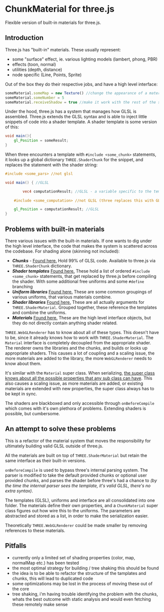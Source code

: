 # ChunkMaterial for three.js

Flexible version of built-in materials for three.js.

## Introduction

Three.js has "built-in" materials. These usually represent:
- some "surface" effect, ie. various lighting models (lambert, phong, PBR)
- effects (toon, normal) 
- utilities (depth, distance)
- node specific (Line, Points, Sprite)

Out of the box they do their respective jobs, and have a high level interface:

```javascript
someMaterial.someMap = new Texture() //change the appearance of a material
someMaterial.someNumber = 5
someMaterial.receiveShadow = true //make it work with the rest of the system
```

Under the hood, three.js has a system that manages how GLSL is assembled. Three.js extends the GLSL syntax and is able to inject little snippets of code into a shader template. A shader template is some version of this:

```glsl
void main(){
	gl_Position = someResult;
}
```

When three encounters a template with `#include <some_chunk>` statements, it looks up a global dictionary `THREE.ShaderChunk` for the snippet, and replaces the statement with the shader string:

```glsl
#include <some_pars> //not glsl

void main() { //GLSL

        vec4 computationResult; //GLSL - a variable specific to the template, not the chunks
	
	#include <some_computation> //not GLSL (three replaces this with GLSL)

	gl_Position = computationResult; //GLSL
}
```

## Problems with built-in materials

There various issues with the built-in materials. If one wants to dig under the high level interface, the code that makes the system is scattered across the codebase. For shading alone (skinning not included):

- ***Chunks*** - [Found here.](https://github.com/mrdoob/three.js/tree/dev/src/renderers/shaders/ShaderChunk) Hold 99% of GLSL code. Available to three.js via `THREE.ShaderChunk` dictionary. 
- ***Shader templates*** [Found here.](https://github.com/mrdoob/three.js/tree/dev/src/renderers/shaders/ShaderLib) These hold a list of ordered `#include <some_chunk>` statements, that get replaced by three.js before compiling the shader. With some additional free uniforms and some `#define` branching
- ***Uniform libraries*** [Found here.](https://github.com/mrdoob/three.js/blob/dev/src/renderers/shaders/UniformsLib.js) These are some common groupings of various uniforms, that various materials combine.
- ***Shader libraries*** [Found here.](https://github.com/mrdoob/three.js/blob/dev/src/renderers/shaders/ShaderLib.js) These are all actually arguments for `THREE.ShaderMaterial`. Grouped together, these reference the templates and combine the uniforms.
- ***Materials*** [Found here.](https://github.com/mrdoob/three.js/tree/dev/src/materials) These are the high level interface objects, but they do not directly contain anything shader related. 

`THREE.WebGLRenderer` has to know about all of these types. This doesn't have to be, since it already knows how to work with `THREE.ShaderMaterial`. The `Material` interface is completely decoupled from the appropriate shader. The renderer owns the libraries and the chunks, and builds or looks up appropriate shaders. This causes a lot of coupling and a scaling issue, the more materials are added to the library, the more `WebGLRenderer` needs to know about them. 

It's similar with the `Material` super class. When serializing, [the super class knows about all the possible properties that any sub class can have](https://github.com/mrdoob/three.js/blob/dev/src/materials/Material.js#L136). This also causes a scaling issue, as more materials are added, or existing materials are extended with new properties, the super class always has to be kept in sync.

The shaders are blackboxed and only accessible through `onBeforeCompile` which comes with it's own plethora of problems. Extending shaders is possible, but cumbersome.


## An attempt to solve these problems

This is a refactor of the material system that moves the responsibility for ultimately building valid GLSL outside of three.js. 

All the materials are built on top of `THREE.ShaderMaterial` but retain the same interface as their built-in versions.

`onBeforeCompile` is used to bypass three's internal parsing system. The parser is modified to take the default provided chunks or optional user provided chunks, and parses the shader before three's had a chance to *(by the time the internal parser sees the template, it's valid GLSL, there's no extra syntax)*.

The templates (GLSL), uniforms and interface are all consolidated into one folder. The materials define their own properties, and a `ChunkMaterial` super class figures out how wire this to the uniforms. The parameters are abstracted and stored as a list, in order to make the serialization easier.


Theoretically `THREE.WebGLRenderer` could be made smaller by removing references to these materials. 

## Pitfalls

- currently only a limited set of shading properties (color, map, normalMap etc.) has been tested
- the most optimal strategy for building / tree shaking this should be found
- the idea is to be able to refactor the structure of the tamplates and chunks, this will lead to duplicated code
- some optimizations may be lost in the process of moving these out of the core
- tree shaking, i'm having trouble identifying the problem with the chunks, whats the best outcome with static analysis and would even fetching these remotely make sense


